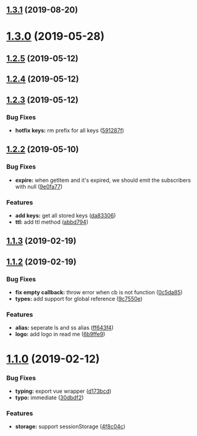 <a name="1.3.1"></a>
## [1.3.1](https://github.com/dreambo8563/vue-storage-watcher/compare/v1.3.0...v1.3.1) (2019-08-20)



<a name="1.3.0"></a>
# [1.3.0](https://github.com/dreambo8563/vue-storage-watcher/compare/v1.2.5...v1.3.0) (2019-05-28)



<a name="1.2.5"></a>
## [1.2.5](https://github.com/dreambo8563/vue-storage-watcher/compare/v1.2.4...v1.2.5) (2019-05-12)



<a name="1.2.4"></a>
## [1.2.4](https://github.com/dreambo8563/vue-storage-watcher/compare/v1.2.3...v1.2.4) (2019-05-12)



<a name="1.2.3"></a>
## [1.2.3](https://github.com/dreambo8563/vue-storage-watcher/compare/v1.2.2...v1.2.3) (2019-05-12)


### Bug Fixes

* **hotfix keys:** rm prefix for all keys ([591287f](https://github.com/dreambo8563/vue-storage-watcher/commit/591287f))



<a name="1.2.2"></a>
## [1.2.2](https://github.com/dreambo8563/vue-storage-watcher/compare/v1.2.1...v1.2.2) (2019-05-10)


### Bug Fixes

* **expire:** when getItem and it's expired, we should emit the subscribers with null ([9e0fa77](https://github.com/dreambo8563/vue-storage-watcher/commit/9e0fa77))


### Features

* **add keys:** get all stored keys ([da83306](https://github.com/dreambo8563/vue-storage-watcher/commit/da83306))
* **ttl:** add ttl method ([abbd794](https://github.com/dreambo8563/vue-storage-watcher/commit/abbd794))



<a name="1.1.3"></a>
## [1.1.3](https://github.com/dreambo8563/vue-storage-watcher/compare/1.1.2...v1.1.3) (2019-02-19)



<a name="1.1.2"></a>
## [1.1.2](https://github.com/dreambo8563/vue-storage-watcher/compare/v1.1.1...v1.1.2) (2019-02-19)


### Bug Fixes

* **fix empty callback:** throw error when cb is not function ([0c5da85](https://github.com/dreambo8563/vue-storage-watcher/commit/0c5da85))
* **types:** add support for global reference ([9c7550e](https://github.com/dreambo8563/vue-storage-watcher/commit/9c7550e))


### Features

* **alias:** seperate ls and ss alias ([ff643f4](https://github.com/dreambo8563/vue-storage-watcher/commit/ff643f4))
* **logo:** add logo in read me ([6b9ffe9](https://github.com/dreambo8563/vue-storage-watcher/commit/6b9ffe9))



<a name="1.1.0"></a>
# [1.1.0](https://github.com/dreambo8563/vue-storage-watcher/compare/30dbdf2...v1.1.0) (2019-02-12)


### Bug Fixes

* **typing:** export vue wrapper ([d173bcd](https://github.com/dreambo8563/vue-storage-watcher/commit/d173bcd))
* **typo:** immediate ([30dbdf2](https://github.com/dreambo8563/vue-storage-watcher/commit/30dbdf2))


### Features

* **storage:** support sessionStorage ([4f8c04c](https://github.com/dreambo8563/vue-storage-watcher/commit/4f8c04c))



